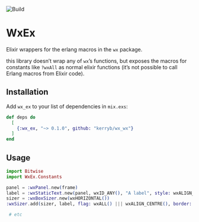![Build](https://img.shields.io/github/actions/workflow/status/kerryb/wx_ex/elixir)

# WxEx

Elixir wrappers for the erlang macros in the `wx` package.

this library doesn’t wrap any of `wx`’s functions, but exposes the macros for
constants like `?wxAll` as normal elixir functions (it’s not possible to call
Erlang macros from Elixir code).

## Installation

Add `wx_ex` to your list of dependencies in `mix.exs`:

```elixir
def deps do
  [
    {:wx_ex, "~> 0.1.0", github: "kerryb/wx_wx"}
  ]
end
```

## Usage

```elixir
import Bitwise
import WxEx.Constants

panel = :wxPanel.new(frame)
label = :wxStaticText.new(panel, wxID_ANY(), "A label", style: wxALIGN_RIGHT())
sizer = :wxBoxSizer.new(wxHORIZONTAL())
:wxSizer.add(sizer, label, flag: wxALL() ||| wxALIGN_CENTRE(), border: 5)

 # etc
 ```
